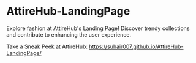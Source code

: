 # AttireHub-LandingPage

Explore fashion at AttireHub's Landing Page! Discover trendy collections and contribute to enhancing the user experience.

Take a Sneak Peek at AttireHub: https://suhair007.github.io/AttireHub-LandingPage/
